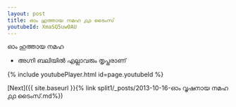 ```yaml
---
layout: post
title: ഓം ഹുത്തായ നമഹ ൧൧ ടൈംസ്
youtubeId: XmaSQ5uw0AU
---
```

 
 
 ഓം ഹുത്തായ നമഹ 
 
 -  അഗ്നി ബലിയിൽ എല്ലാവരും തൃപ്തരാണ് 
 
  
 
  
 
 
 
 
 
 


{% include youtubePlayer.html id=page.youtubeId %}
 
[Next]({{ site.baseurl }}{% link  split1/_posts/2013-10-16-ഓം വൃഷനായ നമഹ ൧൧ ടൈംസ്.md%})
 
